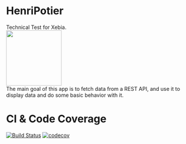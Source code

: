 # HenriPotier
Technical Test for Xebia.  
<img src="https://cdn-images-1.medium.com/max/1200/1*m2fTMtXCtVZcz0oqlazsXg.png" width="150" height="150" />  
The main goal of this app is to fetch data from a REST API, and use it to display data and do some basic behavior with it.  
  
  
# CI & Code Coverage

[![Build Status](https://travis-ci.com/kcourtois/HenriPotier.svg?branch=master)](https://travis-ci.com/kcourtois/HenriPotier) [![codecov](https://codecov.io/gh/kcourtois/HenriPotier/branch/master/graph/badge.svg)](https://codecov.io/gh/kcourtois/HenriPotier)